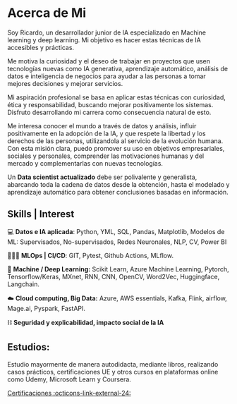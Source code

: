 # **Acerca de Mi**
Soy Ricardo, un desarrollador junior de IA especializado en Machine learning y deep learning. Mi objetivo es hacer estas técnicas de IA accesibles y prácticas.

Me motiva la curiosidad y el deseo de trabajar en proyectos que usen tecnologías nuevas como IA generativa, aprendizaje automático, análisis de datos e inteligencia de negocios para ayudar a las personas a tomar mejores decisiones y mejorar servicios.

Mi aspiración profesional se basa en aplicar estas técnicas con curiosidad, ética y responsabilidad, buscando mejorar positivamente los sistemas. Disfruto desarrollando mi carrera como consecuencia natural de esto.

Me interesa conocer el mundo a través de datos y análisis, influir positivamente en la adopción de la IA, y que respete la libertad y los derechos de las personas, utilizandola al servicio de la evolución humana. Con esta misión clara, puedo promover su uso en objetivos empresariales, sociales y personales, comprender las motivaciones humanas y del mercado y complementarlas con nuevas tecnologías.

Un **Data scientist actualizado** debe ser polivalente y generalista, abarcando toda la cadena de datos desde la obtención, hasta el modelado y aprendizaje automático para obtener conclusiones basadas en información.

## **Skills | Interest**

💻 **Datos e IA aplicada**: Python, YML, SQL, Pandas, Matplotlib, Modelos de ML: Supervisados, No-supervisados, Redes Neuronales, NLP, CV, Power BI

🧙🏻‍♂️ **MLOps | CI/CD**: GIT, Pytest, Github Actions, MLflow.

🧠 **Machine / Deep Learning:** Scikit Learn, Azure Machine Learning, Pytorch, Tensorflow/Keras, MXnet, RNN, CNN, OpenCV, Word2Vec, Huggingface, Langchain.

☁️ **Cloud computing, Big Data:** Azure, AWS essentials, Kafka, Flink, airflow, Mage.ai, Pyspark, FastAPI.

⛓️ **Seguridad y explicabilidad, impacto social de la IA**

## **Estudios:**

Estudio mayormente de manera autodidacta, mediante libros, realizando casos prácticos, certificaciones UE y otros cursos en plataformas online como Udemy, Microsoft Learn y Coursera.

[Certificaciones :octicons-link-external-24:](certifications.md)